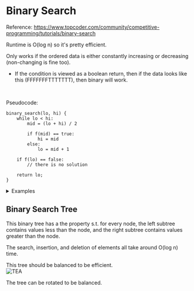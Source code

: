 # Binary Search

Reference: <https://www.topcoder.com/community/competitive-programming/tutorials/binary-search>

Runtime is O(log n) so it's pretty efficient.

Only works if the ordered data is either constantly increasing or decreasing (non-changing is fine too).
- If the condition is viewed as a boolean return, then if the data looks like this (FFFFFFFTTTTTTT), then binary will work.

<br/>

Pseudocode:
```
binary_search(lo, hi) {
	while lo < hi:
		mid = (lo + hi) / 2

		if f(mid) == true:
			hi = mid
		else:
			lo = mid + 1

	if f(lo) == false:
		// there is no solution

	return lo;
}
```

<details>
	<summary>Examples</summary>

Work in progress.

</details>

## Binary Search Tree

This binary tree has a the property s.t. for every node, the left subtree contains values less than the node, and the right subtree contains values greater than the node.

The search, insertion, and deletion of elements all take around O(log n) time.

This tree should be balanced to be efficient. \
![TEA](../Pictures/bst.png)

The tree can be rotated to be balanced.